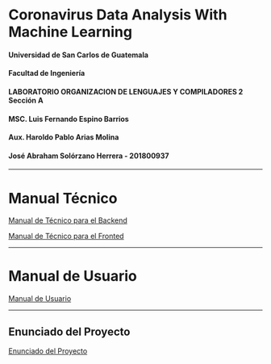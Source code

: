 
# Coronavirus Data Analysis With Machine Learning 

#### Universidad de San Carlos de Guatemala
#### Facultad de Ingeniería 
#### LABORATORIO ORGANIZACION DE LENGUAJES Y COMPILADORES 2 Sección A
#### MSC. Luis Fernando Espino Barrios
#### Aux. Haroldo Pablo Arias Molina
#### José Abraham Solórzano Herrera - 201800937

_________
# Manual Técnico

[Manual de Técnico para el Backend](https://github.com/bram814/-OLC2-Proyecto2/blob/main/backend/README.MD)

[Manual de Técnico para el Fronted](https://github.com/bram814/-OLC2-Proyecto2/blob/main/fronted/README.md)
___________

# Manual de Usuario

[Manual de Usuario](https://github.com/bram814/-OLC2-Proyecto2/blob/main/img/ManualUsuario.md)


___________
## Enunciado del Proyecto
[Enunciado del Proyecto](https://github.com/harias25/olc2-diciembre-2021/tree/main/Proyecto%202#readme)


